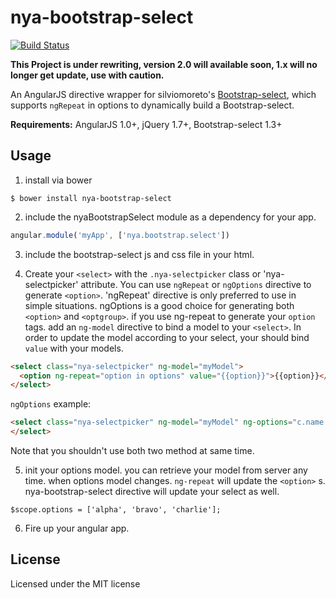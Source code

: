 # nya-bootstrap-select #

[![Build Status](https://travis-ci.org/lordfriend/nya-bootstrap-select.png?branch=master)](https://travis-ci.org/lordfriend/nya-bootstrap-select)

**This Project is under rewriting, version 2.0 will available soon, 1.x will no longer get update, use with caution.**

An AngularJS directive wrapper for silviomoreto's [Bootstrap-select](https://github.com/silviomoreto/bootstrap-select), which supports `ngRepeat` in options to dynamically build a Bootstrap-select.

**Requirements:** AngularJS 1.0+, jQuery 1.7+, Bootstrap-select 1.3+

## Usage ##

1. install via bower
```
$ bower install nya-bootstrap-select
```
2. include the nyaBootstrapSelect module as a dependency for your app.
```javascript
angular.module('myApp', ['nya.bootstrap.select'])
```
3. include the bootstrap-select js and css file in your html.

4. Create your `<select>` with the `.nya-selectpicker` class or 'nya-selectpicker' attribute. You can use `ngRepeat` or `ngOptions` directive to generate `<option>`. 'ngRepeat' directive is only preferred to use in simple situations. ngOptions is a good choice for generating both `<option>` and `<optgroup>`.  if you use ng-repeat to generate your `option` tags. add an `ng-model` directive to bind a model to your `<select>`. In order to update the model according to your select, your should bind `value` with your models.
```html
<select class="nya-selectpicker" ng-model="myModel">
  <option ng-repeat="option in options" value="{{option}}">{{option}}</option>
</select>
```
`ngOptions` example:
```html
<select class="nya-selectpicker" ng-model="myModel" ng-options="c.name for c in options">
</select>
```
Note that you shouldn't use both two method at same time.

5. init your options model. you can retrieve your model from server any time. when options model changes. `ng-repeat` will update the `<option>` s. nya-bootstrap-select directive will update your select as well.
```javascripts
$scope.options = ['alpha', 'bravo', 'charlie'];
```

6. Fire up your angular app.

## License ##

Licensed under the MIT license
